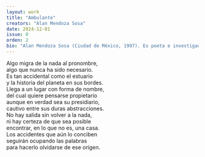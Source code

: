 ```yaml
---
layout: work
title: "Ambulante"
creators: "Alan Mendoza Sosa"
date: 2024-12-01
issue: 0
orden: 2
bio: "Alan Mendoza Sosa (Ciudad de México, 1997). Es poeta e investigador. En 2022 publicó el libro La bestia que habito (Herring Publishers, Querétaro). Su trabajo ha sido publicado en revistas como Página Salmón, Tierra Adentro, Connotas, Humanística, Buenos Aires Poetry y Asymptote Journal."
---
```


Algo migra de la nada al pronombre,  
algo que nunca ha sido necesario.  
Es tan accidental como el estuario  
y la historia del planeta en sus bordes.  
Llega a un lugar con forma de nombre,  
del cual quiere pensarse propietario  
aunque en verdad sea su presidiario,  
cautivo entre sus duras abstracciones.  
No hay salida sin volver a la nada,  
ni hay certeza de que sea posible  
encontrar, en lo que no es, una casa.  
Los accidentes que aún lo conciben  
seguirán ocupando las palabras  
para hacerlo olvidarse de ese origen.

